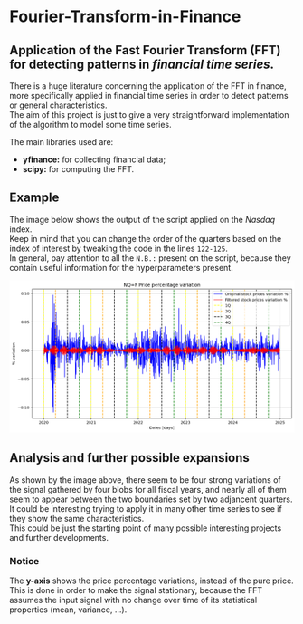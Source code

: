 # Fourier-Transform-in-Finance
## Application of the **Fast Fourier Transform** (FFT) for detecting patterns in *financial time series*. 

There is a huge literature concerning the application of the FFT in finance, more specifically applied in financial time series in order to detect patterns or general characteristics.\
The aim of this project is just to give a very straightforward implementation of the algorithm to model some time series.

The main libraries used are:
* **yfinance:** for collecting financial data;
* **scipy:** for computing the FFT.

## Example
The image below shows the output of the script applied on the *Nasdaq* index.\
Keep in mind that you can change the order of the quarters based on the index of interest by tweaking the code in the lines `122-125`.\
In general, pay attention to all the `N.B.:` present on the script, because they contain useful information for the hyperparameters present.

![image](Nasdaq_with_quarters.png)

## Analysis and further possible expansions
As shown by the image above, there seem to be four strong variations of the signal gathered by four blobs for all fiscal years, and nearly all of them seem to appear between the two boundaries set by two adjancent quarters.\
It could be interesting trying to apply it in many other time series to see if they show the same characteristics.\
This could be just the starting point of many possible interesting projects and further developments.

### Notice
The **y-axis** shows the price percentage variations, instead of the pure price.\
This is done in order to make the signal stationary, because the FFT assumes the input signal with no change over time of its statistical properties (mean, variance, ...).
